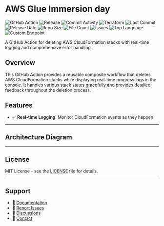 # AWS Glue Immersion day

![GitHub Action](https://img.shields.io/badge/GitHub-Action-blue?logo=github)&nbsp;![Release](https://github.com/subhamay-bhattacharyya/0212-glue-tf/actions/workflows/release.yaml/badge.svg)&nbsp;![Commit Activity](https://img.shields.io/github/commit-activity/t/subhamay-bhattacharyya/0212-glue-tf)&nbsp;![Terraform](https://img.shields.io/badge/AWS-Terraform-orange?logo=amazonaws)&nbsp;![Last Commit](https://img.shields.io/github/last-commit/subhamay-bhattacharyya/0212-glue-tf)&nbsp;![Release Date](https://img.shields.io/github/release-date/subhamay-bhattacharyya/0212-glue-tf)&nbsp;![Repo Size](https://img.shields.io/github/repo-size/subhamay-bhattacharyya/0212-glue-tf)&nbsp;![File Count](https://img.shields.io/github/directory-file-count/subhamay-bhattacharyya/0212-glue-tf)&nbsp;![Issues](https://img.shields.io/github/issues/subhamay-bhattacharyya/0212-glue-tf)&nbsp;![Top Language](https://img.shields.io/github/languages/top/subhamay-bhattacharyya/0212-glue-tf)&nbsp;![Custom Endpoint](https://img.shields.io/endpoint?url=https://gist.githubusercontent.com/bsubhamay/dea53c94dff04ca352e937cee7d98b7e/raw/0212-glue-tf.json?)


A GitHub Action for deleting AWS CloudFormation stacks with real-time logging and comprehensive error handling.

## Overview

This GitHub Action provides a reusable composite workflow that deletes AWS CloudFormation stacks while displaying real-time progress logs in the console. It handles various stack states gracefully and provides detailed feedback throughout the deletion process.

## Features

- ✅ **Real-time Logging**: Monitor CloudFormation events as they happen

---

## Architecture Diagram


---

## License

MIT License - see the [LICENSE](LICENSE) file for details.

---

## Support

- 📖 [Documentation](https://github.com/subhamay-bhattacharyya/0212-glue-tf/wiki)
- 🐛 [Report Issues](https://github.com/subhamay-bhattacharyya/0212-glue-tf/issues)
- 💬 [Discussions](https://github.com/subhamay-bhattacharyya/0212-glue-tf/discussions)
- 📧 [Contact](mailto:support@subhamay.aws@gmail.com)